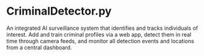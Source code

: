 # CriminalDetector.py
An integrated AI surveillance system that identifies and tracks individuals of interest. Add and train criminal profiles via a web app, detect them in real time through camera feeds, and monitor all detection events and locations from a central dashboard.
